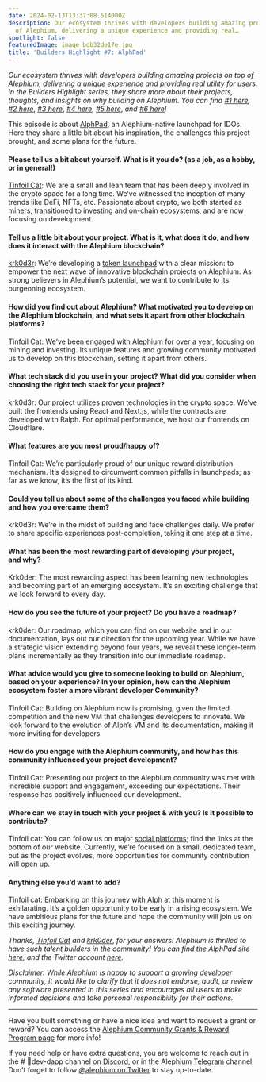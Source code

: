 ```yaml
---
date: 2024-02-13T13:37:08.514000Z
description: Our ecosystem thrives with developers building amazing projects on top
  of Alephium, delivering a unique experience and providing real…
spotlight: false
featuredImage: image_bdb32de17e.jpg
title: 'Builders Highlight #7: AlphPad'
---
```


_Our ecosystem thrives with developers building amazing projects on top of Alephium, delivering a unique experience and providing real utility for users. In the Builders Highlight series, they share more about their projects, thoughts, and insights on why building on Alephium. You can find_ <a href="https://medium.com/@alephium/builders-highlight-sezame-wallet-ddb4aeb61881" data-href="https://medium.com/@alephium/builders-highlight-sezame-wallet-ddb4aeb61881"><em>#1 here</em></a>_,_ <a href="https://medium.com/@alephium/builders-highlight-alphpaca-nfts-99c69775f04c" data-href="https://medium.com/@alephium/builders-highlight-alphpaca-nfts-99c69775f04c"><em>#2 here</em></a>, <a href="https://medium.com/@alephium/builders-highlight-3-ayin-6be4a6bd4ec2" data-href="https://medium.com/@alephium/builders-highlight-3-ayin-6be4a6bd4ec2"><em>#3 here</em></a>, <a href="https://medium.com/@alephium/builders-highlight-4-no-trust-verify-9ea495ca826f" data-href="https://medium.com/@alephium/builders-highlight-4-no-trust-verify-9ea495ca826f"><em>#4 here</em></a>, <a href="https://medium.com/@alephium/builders-highlight-5-deadrare-d5ff90d6161e" data-href="https://medium.com/@alephium/builders-highlight-5-deadrare-d5ff90d6161e"><em>#5 here</em></a>, _and_ <a href="https://medium.com/@alephium/builders-highlight-6-what-the-duck-0aedc602ecfd" data-href="https://medium.com/@alephium/builders-highlight-6-what-the-duck-0aedc602ecfd"><em>#6 here</em></a>_!_

This episode is about <a href="https://alphpad.com" data-href="https://alphpad.com">AlphPad</a>, an Alephium-native launchpad for IDOs. Here they share a little bit about his inspiration, the challenges this project brought, and some plans for the future.

#### **Please tell us a bit about yourself. What is it you do? (as a job, as a hobby, or in general!)**

<a href="https://twitter.com/tinfoilhatc4t" data-href="https://twitter.com/tinfoilhatc4t">Tinfoil Cat</a>: We are a small and lean team that has been deeply involved in the crypto space for a long time. We’ve witnessed the inception of many trends like DeFi, NFTs, etc. Passionate about crypto, we both started as miners, transitioned to investing and on-chain ecosystems, and are now focusing on development.

#### Tell us a little bit about your project. What is it, what does it do, and how does it interact with the Alephium blockchain?

<a href="https://twitter.com/krk0d3r" data-href="https://twitter.com/krk0d3r">krk0d3r</a>: We’re developing a <a href="https://twitter.com/alphpad" data-href="https://twitter.com/alphpad">token launchpad</a> with a clear mission: to empower the next wave of innovative blockchain projects on Alephium. As strong believers in Alephium’s potential, we want to contribute to its burgeoning ecosystem.

#### How did you find out about Alephium? What motivated you to develop on the Alephium blockchain, and what sets it apart from other blockchain platforms?

Tinfoil Cat: We’ve been engaged with Alephium for over a year, focusing on mining and investing. Its unique features and growing community motivated us to develop on this blockchain, setting it apart from others.

#### What tech stack did you use in your project? What did you consider when choosing the right tech stack for your project?

krk0d3r: Our project utilizes proven technologies in the crypto space. We’ve built the frontends using React and Next.js, while the contracts are developed with Ralph. For optimal performance, we host our frontends on Cloudflare.

#### What features are you most proud/happy of?

Tinfoil Cat: We’re particularly proud of our unique reward distribution mechanism. It’s designed to circumvent common pitfalls in launchpads; as far as we know, it’s the first of its kind.

#### Could you tell us about some of the challenges you faced while building and how you overcame them?

krk0d3r: We’re in the midst of building and face challenges daily. We prefer to share specific experiences post-completion, taking it one step at a time.

#### What has been the most rewarding part of developing your project, and why?

Krk0der: The most rewarding aspect has been learning new technologies and becoming part of an emerging ecosystem. It’s an exciting challenge that we look forward to every day.

#### How do you see the future of your project? Do you have a roadmap?

krk0der: Our roadmap, which you can find on our website and in our documentation, lays out our direction for the upcoming year. While we have a strategic vision extending beyond four years, we reveal these longer-term plans incrementally as they transition into our immediate roadmap.

#### What advice would you give to someone looking to build on Alephium, based on your experience? In your opinion, how can the Alephium ecosystem foster a more vibrant developer Community?

Tinfoil Cat: Building on Alephium now is promising, given the limited competition and the new VM that challenges developers to innovate. We look forward to the evolution of Alph’s VM and its documentation, making it more inviting for developers.

#### How do you engage with the Alephium community, and how has this community influenced your project development?

Tinfoil Cat: Presenting our project to the Alephium community was met with incredible support and engagement, exceeding our expectations. Their response has positively influenced our development.

#### Where can we stay in touch with your project & with you? Is it possible to contribute?

Tinfoil cat: You can follow us on major <a href="https://twitter.com/alphpad" data-href="https://twitter.com/alphpad">social platforms</a>; find the links at the bottom of our website. Currently, we’re focused on a small, dedicated team, but as the project evolves, more opportunities for community contribution will open up.

#### Anything else you’d want to add?

Tinfoil cat: Embarking on this journey with Alph at this moment is exhilarating. It’s a golden opportunity to be early in a rising ecosystem. We have ambitious plans for the future and hope the community will join us on this exciting journey.

_Thanks,_ <a href="https://twitter.com/tinfoilhatc4t" data-href="https://twitter.com/tinfoilhatc4t"><em>Tinfoil Cat</em></a> _and_ <a href="https://twitter.com/krk0d3r" data-href="https://twitter.com/krk0d3r"><em>krk0der</em></a>, _for your answers! Alephium is thrilled to have such talent builders in the community! You can find the AlphPad site_ <a href="https://alphpad.com/" data-href="https://alphpad.com/"><em>here</em></a>_, and the Twitter account_ <a href="https://twitter.com/alphpad" data-href="https://twitter.com/alphpad"><em>here</em></a>_._

_Disclaimer: While Alephium is happy to support a growing developer community, it would like to clarify that it does not endorse, audit, or review any software presented in this series and encourages all users to make informed decisions and take personal responsibility for their actions._

---

Have you built something or have a nice idea and want to request a grant or reward? You can access the <a href="https://github.com/alephium/community/blob/master/Grant%26RewardProgram.md" data-href="https://github.com/alephium/community/blob/master/Grant%26RewardProgram.md">Alephium Community Grants &amp; Reward Program page</a> for more info!

If you need help or have extra questions, you are welcome to reach out in the \# 🎨dev-dapp channel on [Discord](/discord), or in the Alephium <a href="https://t.me/alephiumgroup" data-href="https://t.me/alephiumgroup">Telegram</a> channel. Don’t forget to follow <a href="https://twitter.com/alephium" data-href="https://twitter.com/alephium">@alephium on Twitter</a> to stay up-to-date.
